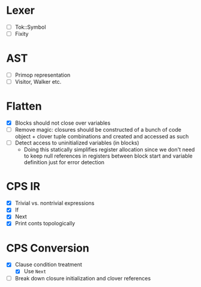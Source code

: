 # Lexer

* [ ] Tok::Symbol
* [ ] Fixity

# AST

* [ ] Primop representation
* [ ] Visitor, Walker etc.

# Flatten

* [x] Blocks should not close over variables
* [ ] Remove magic: closures should be constructed of a bunch of code object +
      clover tuple combinations and created and accessed as such
* [ ] Detect access to uninitialized variables (in blocks)
    - Doing this statically simplifies register allocation since we don't need
      to keep null references in registers between block start and variable
      definition just for error detection

# CPS IR

* [x] Trivial vs. nontrivial expressions
* [x] If
* [x] Next
* [x] Print conts topologically

# CPS Conversion

* [x] Clause condition treatment
    - [x] Use `Next`
* [ ] Break down closure initialization and clover references
